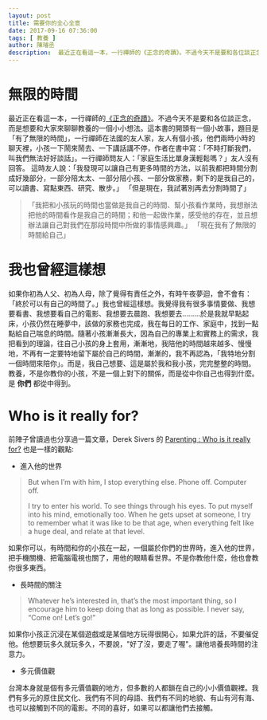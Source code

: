 ```yaml
---
layout: post
title: 需要你的全心全意 
date: 2017-09-16 07:36:00
tags: [ 教養 ]
author: 陳璿丞
description:  最近正在看這一本，一行禪師的《正念的奇蹟》。不過今天不是要和各位談正念，而是想要和大家來聊聊教養的一個小小想法。這本書的開頭有一個小故事，題目是「有了無限的時間」，一行禪師在法國的友人家，友人有個小孩，他們兩時小時的聊天裡，小孩一下鬧來鬧去、一下講話講不停，作者在書中寫：「不時打斷我們，叫我們無法好好談話」。一行禪師問友人：「家庭生活比單身漢輕鬆嗎？」友人沒有回答。 這時友人說：「我發現可以讓自己有更多時間的方法，以前我都把時間分割成好幾部分，一部分陪太太、一部分陪小孩、一部分做家務，剩下的是我自己的，可以讀書、寫點東西、研究、散步。」 「但是現在，我試著別再去分割時間了」
---
```


無限的時間
==========

最近正在看這一本，一行禪師的[《正念的奇蹟》](http://www.books.com.tw/exep/assp.php/poligen/products/0010760659?utm_source=poligen&utm_medium=ap-books&utm_content=recommend&utm_campaign=ap-201807)。不過今天不是要和各位談正念，而是想要和大家來聊聊教養的一個小小想法。這本書的開頭有一個小故事，題目是「有了無限的時間」，一行禪師在法國的友人家，友人有個小孩，他們兩時小時的聊天裡，小孩一下鬧來鬧去、一下講話講不停，作者在書中寫：「不時打斷我們，叫我們無法好好談話」。一行禪師問友人：「家庭生活比單身漢輕鬆嗎？」友人沒有回答。 這時友人說：「我發現可以讓自己有更多時間的方法，以前我都把時間分割成好幾部分，一部分陪太太、一部分陪小孩、一部分做家務，剩下的是我自己的，可以讀書、寫點東西、研究、散步。」 「但是現在，我試著別再去分割時間了」

> 「我把和小孩玩的時間也當做是我自己的時間、幫小孩看作業時，我想辦法把他的時間看作是我自己的時間；和他一起做作業，感受他的存在，並且想辦法讓自己對我們在那段時間中所做的事情感興趣。」 「現在我有了無限的時間給自己」

<!--more-->
# 我也曾經這樣想

如果你初為人父、初為人母，除了覺得有責任之外，有時午夜夢迴，會不會有：「終於可以有自己的時間了。」我也曾經這樣想。我覺得我有很多事情要做、我想要看書、我想要看自己的電影、我想要去晨跑、我想要去………於是我就早點起床，小孩仍然在睡夢中，該做的家務也完成，我在每日的工作、家庭中，找到一點點給自己喘息的時間。隨著小孩漸漸長大，因為自己的專業上和實務上的需求，我把看到的理論，往自己小孩的身上套用，漸漸地，我陪他的時間越來越多、慢慢地，不再有一定要特地留下屬於自己的時間，漸漸的，我不再認為，「我特地分割一個時間來陪你」。而是，我自己想要、這是屬於我和我小孩，完完整整的時間。 教養，不是你教你的小孩，不是一個上對下的關係，而是從中你自己也得到什麼。是 **你們** 都從中得到。

Who is it really for?
=====================

前陣子曾讀過也分享過一篇文章，Derek Sivers 的 [Parenting : Who is it really for?](https://sivers.org/pa) 也是一樣的觀點:

- 進入他的世界

> But when I’m with him, I stop everything else. Phone off. Computer off.
>
> I try to enter his world. To see things through his eyes. To put myself into his mind, emotionally too. When he gets upset at someone, I try to remember what it was like to be that age, when everything felt like a huge deal, and relate at that level.

如果你可以，有時間和你的小孩在一起，一個屬於你們的世界時，進入他的世界，把手機關機、把電腦電視也關了，用他的眼睛看世界。不是你教他什麼，他也會教你很多東西。

- 長時間的關注

> Whatever he’s interested in, that’s the most important thing, so I encourage him to keep doing that as long as possible. I never say, “Come on! Let’s go!”

如果你小孩正沉浸在某個遊戲或是某個地方玩得很開心，如果允許的話，不要催促他。他想要玩多久就玩多久，不要說，"好了沒，要走了喔"。讓他培養長時間的注意力。

- 多元價值觀

台灣本身就是個有多元價值觀的地方，但多數的人都鎖在自己的小小價值觀裡。我們有多元的原住民文化、我們有不同的母語、我們有不同的地貌、有山有河有海、也可以接觸到不同的電影。不同的喜好，如果可以都讓他們去接觸。
